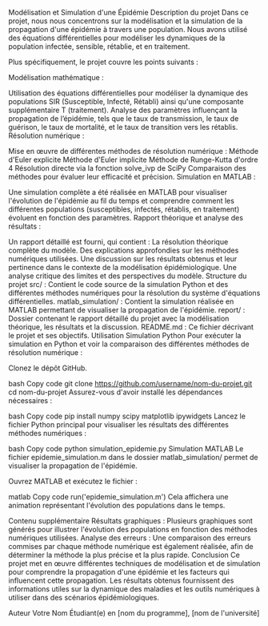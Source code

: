 Modélisation et Simulation d'une Épidémie
Description du projet
Dans ce projet, nous nous concentrons sur la modélisation et la simulation de la propagation d'une épidémie à travers une population. Nous avons utilisé des équations différentielles pour modéliser les dynamiques de la population infectée, sensible, rétablie, et en traitement.

Plus spécifiquement, le projet couvre les points suivants :

Modélisation mathématique :

Utilisation des équations différentielles pour modéliser la dynamique des populations SIR (Susceptible, Infecté, Rétabli) ainsi qu'une composante supplémentaire T (traitement).
Analyse des paramètres influençant la propagation de l’épidémie, tels que le taux de transmission, le taux de guérison, le taux de mortalité, et le taux de transition vers les rétablis.
Résolution numérique :

Mise en œuvre de différentes méthodes de résolution numérique :
Méthode d'Euler explicite
Méthode d'Euler implicite
Méthode de Runge-Kutta d'ordre 4
Résolution directe via la fonction solve_ivp de SciPy
Comparaison des méthodes pour évaluer leur efficacité et précision.
Simulation en MATLAB :

Une simulation complète a été réalisée en MATLAB pour visualiser l'évolution de l'épidémie au fil du temps et comprendre comment les différentes populations (susceptibles, infectés, rétablis, en traitement) évoluent en fonction des paramètres.
Rapport théorique et analyse des résultats :

Un rapport détaillé est fourni, qui contient :
La résolution théorique complète du modèle.
Des explications approfondies sur les méthodes numériques utilisées.
Une discussion sur les résultats obtenus et leur pertinence dans le contexte de la modélisation épidémiologique.
Une analyse critique des limites et des perspectives du modèle.
Structure du projet
src/ : Contient le code source de la simulation Python et des différentes méthodes numériques pour la résolution du système d'équations différentielles.
matlab_simulation/ : Contient la simulation réalisée en MATLAB permettant de visualiser la propagation de l'épidémie.
report/ : Dossier contenant le rapport détaillé du projet avec la modélisation théorique, les résultats et la discussion.
README.md : Ce fichier décrivant le projet et ses objectifs.
Utilisation
Simulation Python
Pour exécuter la simulation en Python et voir la comparaison des différentes méthodes de résolution numérique :

Clonez le dépôt GitHub.

bash
Copy code
git clone https://github.com/username/nom-du-projet.git
cd nom-du-projet
Assurez-vous d'avoir installé les dépendances nécessaires :

bash
Copy code
pip install numpy scipy matplotlib ipywidgets
Lancez le fichier Python principal pour visualiser les résultats des différentes méthodes numériques :

bash
Copy code
python simulation_epidemie.py
Simulation MATLAB
Le fichier epidemie_simulation.m dans le dossier matlab_simulation/ permet de visualiser la propagation de l'épidémie.

Ouvrez MATLAB et exécutez le fichier :

matlab
Copy code
run('epidemie_simulation.m')
Cela affichera une animation représentant l'évolution des populations dans le temps.

Contenu supplémentaire
Résultats graphiques : Plusieurs graphiques sont générés pour illustrer l'évolution des populations en fonction des méthodes numériques utilisées.
Analyse des erreurs : Une comparaison des erreurs commises par chaque méthode numérique est également réalisée, afin de déterminer la méthode la plus précise et la plus rapide.
Conclusion
Ce projet met en œuvre différentes techniques de modélisation et de simulation pour comprendre la propagation d'une épidémie et les facteurs qui influencent cette propagation. Les résultats obtenus fournissent des informations utiles sur la dynamique des maladies et les outils numériques à utiliser dans des scénarios épidémiologiques.

Auteur
Votre Nom
Étudiant(e) en [nom du programme], [nom de l'université]
